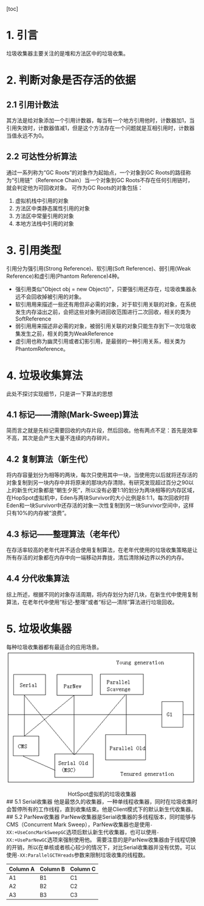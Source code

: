 [toc]
# 1. 引言
垃圾收集器主要关注的是堆和方法区中的垃圾收集。
# 2. 判断对象是否存活的依据
## 2.1 引用计数法
其方法是给对象添加一个引用计数器，每当有一个地方引用他时，计数器加1，当引用失效时，计数器值减1，但是这个方法存在一个问题就是互相引用时，计数器当值永远不为0。
## 2.2 可达性分析算法
通过一系列称为“GC Roots”的对象作为起始点，一个对象到GC Roots的路径称为“引用链”（Reference Chain）当一个对象到GC Roots不存在任何引用链时，就会判定他为可回收对象。
可作为GC Roots的对象包括：
1. 虚拟机栈中引用的对象
2. 方法区中类静态属性引用的对象
3. 方法区中常量引用的对象
4. 本地方法栈中引用的对象
# 3. 引用类型
引用分为强引用(Strong Reference)、软引用(Soft Reference)、弱引用(Weak Reference)和虚引用(Phantom Reference)4种。  
- 强引用类似"Object obj = new Object()"，只要强引用还存在，垃圾收集器永远不会回收掉被引用的对象。
- 软引用用来描述一些还有用但非必需的对象，对于软引用关联的对象，在系统发生内存溢出之前，会把这些对象列进回收范围进行二次回收，相关的类为SoftReference
- 弱引用用来描述非必需的对象，被弱引用关联的对象只能生存到下一次垃圾收集发生之前，相关的类为WeakReference 
- 虚引用也称为幽灵引用或者幻影引用，是最弱的一种引用关系，相关类为PhantomReference。
# 4. 垃圾收集算法
此处不探讨实现细节，只是讲一下算法的思想
## 4.1 标记——清除(Mark-Sweep)算法
简而言之就是先标记需要回收的内存片段，然后回收。他有两点不足：首先是效率不高，其次是会产生大量不连续的内存碎片。
## 4.2 复制算法（新生代）
将内存容量划分为相等的两块，每次只使用其中一块，当使用完以后就将还存活的对象复制到另一块内存中并将原来的那块内存清除。有研究发现超过百分之90以上的新生代对象都是“朝生夕死”，所以没有必要1:1的划分为两块相等的内存区域，在HopSpot虚拟机中，Eden与两块Survivor的大小比例是8:1:1，每次回收时将Eden和一块Survivor中还存活的对象一次性复制到另一块Survivor空间中，这样只有10%的内存被“浪费”。
## 4.3 标记——整理算法（老年代）
在存活率较高的老年代并不适合使用复制算法，在老年代使用的垃圾收集策略是让所有存活的对象都在内存中向一端移动并靠拢，清后清除掉边界以外的内存。
## 4.4 分代收集算法
综上所述，根据不同的对象存活周期，将内存划分为好几块，在新生代中使用复制算法，在老年代中使用“标记-整理”或者“标记—清除”算法进行垃圾回收。
# 5. 垃圾收集器
每种垃圾收集器都有最适合的应用场景。
![垃圾收集器](https://raw.githubusercontent.com/little-motor/uml/master/Java/jvm/%E5%9E%83%E5%9C%BE%E6%94%B6%E9%9B%86%E5%99%A8.png)
<center>HotSpot虚拟机的垃圾收集器</center>
## 5.1 Serial收集器
他是最悠久的收集器，一种单线程收集器，同时在垃圾收集时会暂停所有的工作线程，直到收集结束。他是Client模式下的默认新生代收集器。
## 5.2 ParNew收集器
ParNew收集器是Serial收集器的多线程版本，同时能够与CMS（Concurrent Mark Sweep），ParNew收集器也是使用<code>-XX:+UseConcMarkSweepGC</code>选项后默认新生代收集器，也可以使用<code>-XX:+UseParNewGC</code>选项来强制使用他。
需要注意的是ParNew收集器由于线程切换的开销，所以在单核或者核心较少的情况下，对比Serial收集器并没有优势。可以使用<code>-XX:ParallelGCTHreads</code>参数来限制垃圾收集的线程数。

Column A | Column B | Column C
---------|----------|---------
 A1 | B1 | C1
 A2 | B2 | C2
 A3 | B3 | C3